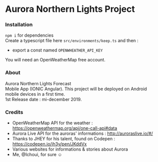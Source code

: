 # Aurora Northern Lights Project

### Installation
`npm i` for dependencies
<br> Create a typescript file here `src/environments/keep.ts` and then :
- export a const named `OPENWHEATHER_API_KEY`

You will need an OpenWeatherMap free account.


### About 
Aurora Northern Lights Forecast 
<br>
Mobile App (IONIC Angular).
This project will be deployed on Android mobile devices in a first time. 
<br>
1st Release date : mi-december 2019.


### Credits 
- OpenWeatherMap API for the weather : https://openweathermap.org/api/one-call-api#data 
- Aurora Live API for the auroras' informations : http://auroraslive.io/#/
- Thanks to JHEY for his talent, found on Codepen : https://codepen.io/jh3y/pen/JKddVx
- Various websites for informations & stories about Aurora
- Me, @Ichoui, for sure ☺

